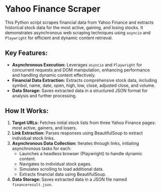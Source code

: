 # Yahoo Finance Scraper

This Python script scrapes financial data from Yahoo Finance and extracts historical stock data for the most active, gaining, and losing stocks. It demonstrates asynchronous web scraping techniques using `asyncio` and `Playwright` for efficient and dynamic content retrieval.

## Key Features:

- **Asynchronous Execution:** Leverages `asyncio` and `Playwright` for concurrent requests and DOM manipulation, enhancing performance and handling dynamic content effectively.
- **Financial Data Extraction:** Extracts comprehensive stock data, including symbol, name, date, open, high, low, close, adjusted close, and volume.
- **Data Storage:** Saves extracted data in a structured JSON format for analysis and further processing.

## How It Works:

1. **Target URLs:** Fetches initial stock lists from three Yahoo Finance pages: most active, gainers, and losers.
2. **Link Extraction:** Parses responses using BeautifulSoup to extract individual stock links.
3. **Asynchronous Data Collection:** Iterates through links, initiating asynchronous tasks for each:
    - Launches a headless browser (Playwright) to handle dynamic content.
    - Navigates to individual stock pages.
    - Simulates scrolling to load additional data.
    - Extracts financial data using BeautifulSoup.
4. **Data Storage:** Saves extracted data in a JSON file named `financeresult.json`.



